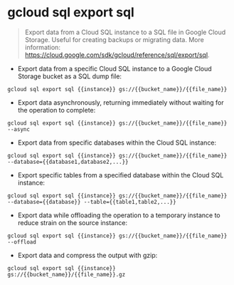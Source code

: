 # gcloud sql export sql

> Export data from a Cloud SQL instance to a SQL file in Google Cloud Storage.
> Useful for creating backups or migrating data.
> More information: <https://cloud.google.com/sdk/gcloud/reference/sql/export/sql>.

- Export data from a specific Cloud SQL instance to a Google Cloud Storage bucket as a SQL dump file:

`gcloud sql export sql {{instance}} gs://{{bucket_name}}/{{file_name}}`

- Export data asynchronously, returning immediately without waiting for the operation to complete:

`gcloud sql export sql {{instance}} gs://{{bucket_name}}/{{file_name}} --async`

- Export data from specific databases within the Cloud SQL instance:

`gcloud sql export sql {{instance}} gs://{{bucket_name}}/{{file_name}} --database={{database1,database2,...}}`

- Export specific tables from a specified database within the Cloud SQL instance:

`gcloud sql export sql {{instance}} gs://{{bucket_name}}/{{file_name}} --database={{database}} --table={{table1,table2,...}}`

- Export data while offloading the operation to a temporary instance to reduce strain on the source instance:

`gcloud sql export sql {{instance}} gs://{{bucket_name}}/{{file_name}} --offload`

- Export data and compress the output with gzip:

`gcloud sql export sql {{instance}} gs://{{bucket_name}}/{{file_name}}.gz`
